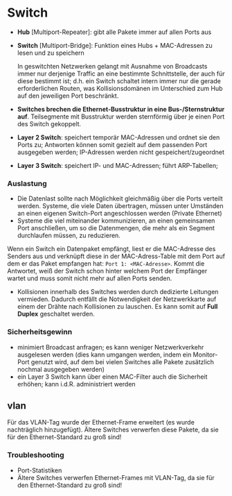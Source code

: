 # Switch

* **Hub** [Multiport-Repeater]: gibt alle Pakete immer auf allen Ports aus

* **Switch** [Multiport-Bridge]: Funktion eines Hubs + MAC-Adressen zu lesen und zu speichern

  In geswitchten Netzwerken gelangt mit Ausnahme von Broadcasts immer nur derjenige Traffic an eine bestimmte Schnittstelle, der auch für diese bestimmt ist; d.h. ein Switch schaltet intern immer nur die gerade erforderlichen Routen, was Kollisions­domänen im Unterschied zum Hub auf den jeweiligen Port beschränkt.

* **Switches brechen die Ethernet-Busstruktur in eine Bus-/Sternstruktur auf**. Teilsegmente mit Busstruktur werden sternförmig über je einen Port des Switch gekoppelt.

* **Layer 2 Switch**: speichert temporär MAC-Adressen und ordnet sie den Ports zu; Antworten können somit gezielt auf dem passenden Port ausgegeben werden; IP-Adressen werden nicht gespeichert/zugeordnet

* **Layer 3 Switch**: speichert IP- und MAC-Adressen; führt ARP-Tabellen; 

### Auslastung

* Die Datenlast sollte nach Möglichkeit gleichmäßig über die Ports verteilt werden. Systeme, die viele Daten übertragen, müssen unter Umständen an einen eigenen Switch-Port angeschlossen werden (Private Ethernet)
* Systeme die viel miteinander kommunizieren, an einen gemeinsamen Port anschließen, um so die Datenmengen, die mehr als ein Segment durchlaufen müssen, zu reduzieren. 

Wenn ein Switch ein Datenpaket empfängt, liest er die MAC-Adresse des Senders aus und verknüpft diese in der MAC-Adress-Table mit dem Port auf dem er das Paket empfangen hat: `Port 1: <MAC-Adresse>`. Kommt die Antwortet, weiß der Switch schon hinter welchem Port der Empfänger wartet und muss somit nicht mehr auf allen Ports senden.

* Kollisionen innerhalb des Switches werden durch dedizierte Leitungen vermieden. Dadurch entfällt die Notwendigkeit der Netzwerkkarte auf einem der Drähte nach Kollisionen zu lauschen. Es kann somit auf **Full Duplex** geschaltet werden.

### Sicherheitsgewinn

* minimiert Broadcast anfragen; es kann weniger Netzwerkverkehr ausgelesen werden (dies kann umgangen werden, indem ein Monitor-Port genutzt wird, auf dem bei vielen Switches alle Pakete zusätzlich nochmal ausgegeben werden)
* ein Layer 3 Switch kann über einen MAC-Filter auch die Sicherheit erhöhen; kann i.d.R. administriert werden

## vlan

Für das VLAN-Tag wurde der Ethernet-Frame erweitert (es wurde nachträglich hinzugefügt). Ältere Switches verwerfen diese Pakete, da sie für den Ethernet-Standard zu groß sind!

### Troubleshooting

* Port-Statistiken
* Ältere Switches verwerfen Ethernet-Frames mit VLAN-Tag, da sie für den Ethernet-Standard zu groß sind!
